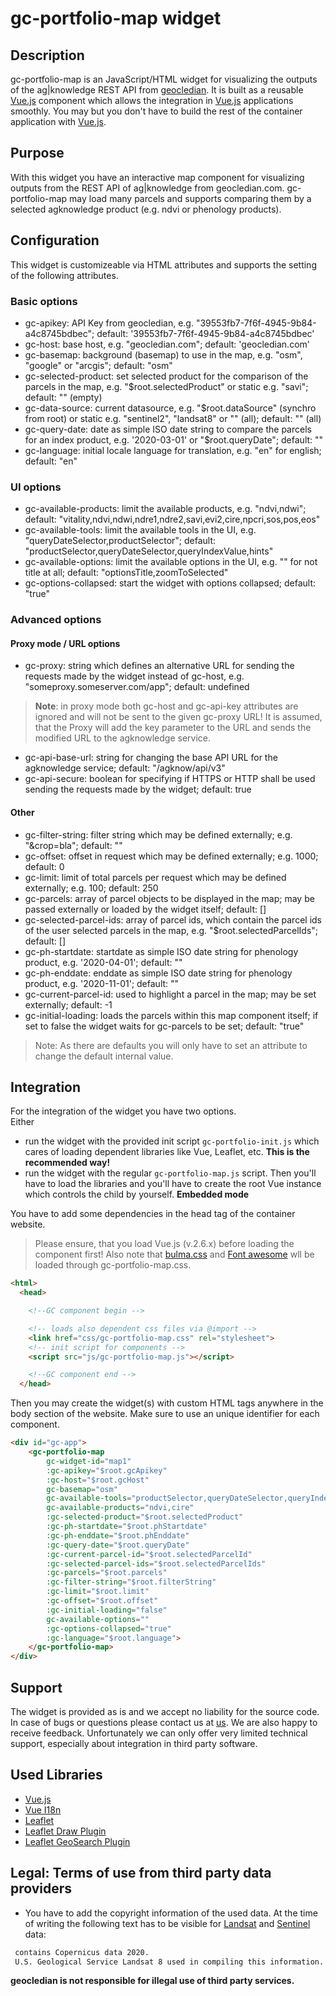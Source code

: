 # gc-portfolio-map widget
## Description
gc-portfolio-map is an JavaScript/HTML widget for visualizing the outputs of the ag|knowledge REST API from [geocledian](https://www.geocledian.com).
It is built as a reusable [Vue.js](https://www.vuejs.org) component which allows the integration in [Vue.js](https://www.vuejs.org) applications smoothly. 
You may but you don't have to build the rest of the container application with [Vue.js](https://www.vuejs.org).

## Purpose
With this widget you have an interactive map component for visualizing outputs from the REST API of ag|knowledge from geocledian.com. gc-portfolio-map may load many parcels and supports comparing them by a selected agknowledge product (e.g. ndvi or phenology products).

## Configuration
This widget is customizeable via HTML attributes and supports the setting of the following attributes.

### Basic options
- gc-apikey: API Key from geocledian, e.g. "39553fb7-7f6f-4945-9b84-a4c8745bdbec"; default: '39553fb7-7f6f-4945-9b84-a4c8745bdbec'
- gc-host: base host, e.g. "geocledian.com"; default: 'geocledian.com'
- gc-basemap: background (basemap) to use in the map, e.g. "osm", "google" or "arcgis"; default: "osm"
- gc-selected-product: set selected product for the comparison of the parcels in the map, e.g. "$root.selectedProduct" or static e.g. "savi"; default: "" (empty)
- gc-data-source: current datasource, e.g. "$root.dataSource" (synchro from root) or static e.g. "sentinel2", "landsat8" or "" (all); default: "" (all)
- gc-query-date: date as simple ISO date string to compare the parcels for an index product, e.g. '2020-03-01' or "$root.queryDate"; default: ""
- gc-language: initial locale language for translation, e.g. "en" for english; default: "en"
  
### UI options
- gc-available-products: limit the available products, e.g. "ndvi,ndwi"; default: "vitality,ndvi,ndwi,ndre1,ndre2,savi,evi2,cire,npcri,sos,pos,eos"
- gc-available-tools: limit the available tools in the UI, e.g. "queryDateSelector,productSelector"; default: "productSelector,queryDateSelector,queryIndexValue,hints"
- gc-available-options: limit the available options in the UI, e.g. "" for not title at all; default: "optionsTitle,zoomToSelected"
- gc-options-collapsed: start the widget with options collapsed; default: "true"

### Advanced options
#### Proxy mode / URL options
- gc-proxy: string which defines an alternative URL for sending the requests made by the widget instead of gc-host, e.g. "someproxy.someserver.com/app"; default: undefined

> __Note__: in proxy mode both gc-host and gc-api-key attributes are ignored and will not be sent to the given gc-proxy URL! It is assumed, that the Proxy will add the key parameter to the URL and sends the modified URL to the agknowledge service.

- gc-api-base-url: string for changing the base API URL for the agknowledge service; default: "/agknow/api/v3"
- gc-api-secure: boolean for specifying if HTTPS or HTTP shall be used sending the requests made by the widget;  default: true

#### Other
- gc-filter-string: filter string which may be defined externally; e.g. "&crop=bla"; default: ""
- gc-offset: offset in request which may be defined externally; e.g. 1000; default: 0
- gc-limit: limit of total parcels per request which may be defined externally; e.g. 100; default: 250
- gc-parcels: array of parcel objects to be displayed in the map; may be passed externally or loaded by the widget itself; default: []
- gc-selected-parcel-ids: array of parcel ids, which contain the parcel ids of the user selected parcels in the map, e.g. "$root.selectedParcelIds"; default: []
- gc-ph-startdate: startdate as simple ISO date string for phenology product, e.g. '2020-04-01'; default: ""
- gc-ph-enddate: enddate as simple ISO date string for phenology product, e.g. '2020-11-01'; default: ""
- gc-current-parcel-id: used to highlight a parcel in the map; may be set externally; default: -1
- gc-initial-loading: loads the parcels within this map component itself; if set to false the widget waits for gc-parcels to be set; default: "true"


>Note: As there are defaults you will only have to set an attribute to change the default internal value.

## Integration
For the integration of the widget you have two options.
<br> 
Either 
- run the widget with the provided init script `gc-portfolio-init.js` which cares of loading dependent libraries like Vue, Leaflet, etc. **This is the recommended way!**
- run the widget with the regular `gc-portfolio-map.js` script. Then you'll have to load the libraries and you'll have to create the root Vue instance which controls the child by yourself. **Embedded mode**

You have to add some dependencies in the head tag of the container website.
>Please ensure, that you load Vue.js (v.2.6.x) before loading the component first!
Also note that <a href="www.bulma.org">bulma.css</a> and <a href="www.fontawesome.org">Font awesome</a> wll be loaded through gc-portfolio-map.css.


```html
<html>
  <head>

    <!--GC component begin -->

    <!-- loads also dependent css files via @import -->
    <link href="css/gc-portfolio-map.css" rel="stylesheet">
    <!-- init script for components -->
    <script src="js/gc-portfolio-map.js"></script> 

    <!--GC component end -->
  </head>
```

Then you may create the widget(s) with custom HTML tags anywhere in the body section of the website. Make sure to use an unique identifier for each component. 


```html
<div id="gc-app">
    <gc-portfolio-map       
        gc-widget-id="map1" 
        :gc-apikey="$root.gcApikey" 
        :gc-host="$root.gcHost"
        gc-basemap="osm"
        gc-available-tools="productSelector,queryDateSelector,queryIndexValue,hints" 
        gc-available-products="ndvi,cire"
        :gc-selected-product="$root.selectedProduct"
        :gc-ph-startdate="$root.phStartdate"
        :gc-ph-enddate="$root.phEnddate"
        :gc-query-date="$root.queryDate"
        :gc-current-parcel-id="$root.selectedParcelId"
        :gc-selected-parcel-ids="$root.selectedParcelIds"
        :gc-parcels="$root.parcels"
        :gc-filter-string="$root.filterString"
        :gc-limit="$root.limit"
        :gc-offset="$root.offset"
        :gc-initial-loading="false"
        gc-available-options=""
        :gc-options-collapsed="true"
        :gc-language="$root.language">
    </gc-portfolio-map>
</div>
```
## Support
The widget is provided as is and we accept no liability for the source code. In case of bugs or questions please contact us at [us](mailto:info@geocledian.com). We are also happy to receive feedback. Unfortunately we can only offer very limited technical support, especially about integration in third party software.

## Used Libraries
- [Vue.js](https://www.vuejs.org)
- [Vue I18n](https://kazupon.github.io/vue-i18n/)
- [Leaflet](https://leafletjs.com/)
- [Leaflet Draw Plugin](http://leaflet.github.io/Leaflet.draw/docs/leaflet-draw-latest.html)
- [Leaflet GeoSearch Plugin](https://github.com/smeijer/leaflet-geosearch)

## Legal: Terms of use from third party data providers
- You have to add the copyright information of the used data. At the time of writing the following text has to be visible for [Landsat](https://www.usgs.gov/information-policies-and-instructions/crediting-usgs) and [Sentinel](https://scihub.copernicus.eu/twiki/pub/SciHubWebPortal/TermsConditions/TC_Sentinel_Data_31072014.pdf) data:

```html
 contains Copernicus data 2020.
 U.S. Geological Service Landsat 8 used in compiling this information.
```

**geocledian is not responsible for illegal use of third party services.**
